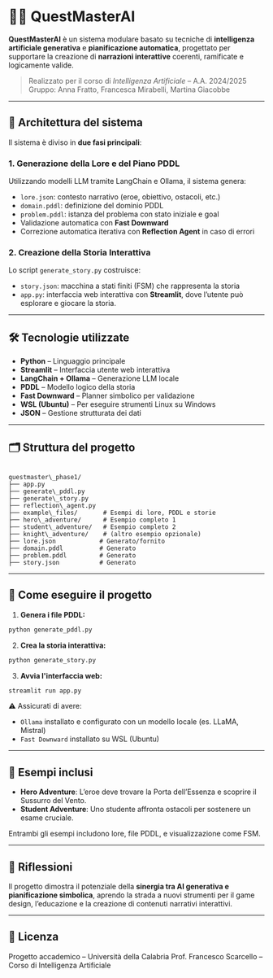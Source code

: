 

# 🧙‍♀️ QuestMasterAI

**QuestMasterAI** è un sistema modulare basato su tecniche di **intelligenza artificiale generativa** e **pianificazione automatica**, progettato per supportare la creazione di **narrazioni interattive** coerenti, ramificate e logicamente valide.

> Realizzato per il corso di *Intelligenza Artificiale* – A.A. 2024/2025  
> Gruppo: Anna Fratto, Francesca Mirabelli, Martina Giacobbe

---

## 🧩 Architettura del sistema

Il sistema è diviso in **due fasi principali**:

### 1. Generazione della Lore e del Piano PDDL
Utilizzando modelli LLM tramite LangChain e Ollama, il sistema genera:
- `lore.json`: contesto narrativo (eroe, obiettivo, ostacoli, etc.)
- `domain.pddl`: definizione del dominio PDDL
- `problem.pddl`: istanza del problema con stato iniziale e goal
- Validazione automatica con **Fast Downward**
- Correzione automatica iterativa con **Reflection Agent** in caso di errori

### 2. Creazione della Storia Interattiva
Lo script `generate_story.py` costruisce:
- `story.json`: macchina a stati finiti (FSM) che rappresenta la storia
- `app.py`: interfaccia web interattiva con **Streamlit**, dove l’utente può esplorare e giocare la storia.

---

## 🛠️ Tecnologie utilizzate

- **Python** – Linguaggio principale
- **Streamlit** – Interfaccia utente web interattiva
- **LangChain + Ollama** – Generazione LLM locale
- **PDDL** – Modello logico della storia
- **Fast Downward** – Planner simbolico per validazione
- **WSL (Ubuntu)** – Per eseguire strumenti Linux su Windows
- **JSON** – Gestione strutturata dei dati

---

## 🗂️ Struttura del progetto

```

questmaster\_phase1/
├── app.py
├── generate\_pddl.py
├── generate\_story.py
├── reflection\_agent.py
├── example\_files/       # Esempi di lore, PDDL e storie
├── hero\_adventure/      # Esempio completo 1
├── student\_adventure/   # Esempio completo 2
├── knight\_adventure/    # (altro esempio opzionale)
├── lore.json            # Generato/fornito
├── domain.pddl          # Generato
├── problem.pddl         # Generato
├── story.json           # Generato

````

---

## 🚀 Come eseguire il progetto

1. **Genera i file PDDL:**

```bash
python generate_pddl.py
````

2. **Crea la storia interattiva:**

```bash
python generate_story.py
```

3. **Avvia l'interfaccia web:**

```bash
streamlit run app.py
```

⚠️ Assicurati di avere:

* `Ollama` installato e configurato con un modello locale (es. LLaMA, Mistral)
* `Fast Downward` installato su WSL (Ubuntu)

---

## 📖 Esempi inclusi

* **Hero Adventure**: L’eroe deve trovare la Porta dell’Essenza e scoprire il Sussurro del Vento.
* **Student Adventure**: Uno studente affronta ostacoli per sostenere un esame cruciale.

Entrambi gli esempi includono lore, file PDDL, e visualizzazione come FSM.

---

## 🧠 Riflessioni

Il progetto dimostra il potenziale della **sinergia tra AI generativa e pianificazione simbolica**, aprendo la strada a nuovi strumenti per il game design, l’educazione e la creazione di contenuti narrativi interattivi.

---

## 📄 Licenza

Progetto accademico – Università della Calabria
Prof. Francesco Scarcello – Corso di Intelligenza Artificiale


